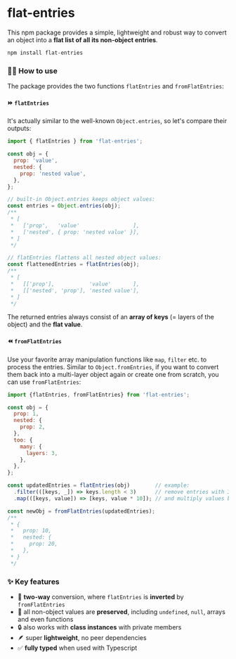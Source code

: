 # flat-entries

This npm package provides a simple, lightweight and robust way to convert an object into a **flat list of all its
non-object entries**.

```bash
npm install flat-entries
```

### 🧑‍💻 How to use

The package provides the two functions `flatEntries` and `fromFlatEntries`:

#### ⏩ `flatEntries`

It's actually similar to the well-known `Object.entries`, so let's compare their outputs:

```javascript
import { flatEntries } from 'flat-entries';

const obj = {
  prop: 'value',
  nested: {
    prop: 'nested value',
  },
};

// built-in Object.entries keeps object values:
const entries = Object.entries(obj);
/**
 * [
 *   ['prop',   'value'                 ],
 *   ['nested', { prop: 'nested value' }],
 * ]
 */

// flatEntries flattens all nested object values:
const flattenedEntries = flatEntries(obj);
/**
 * [
 *   [['prop'],           'value'       ],
 *   [['nested', 'prop'], 'nested value'],
 * ]
 */
```

The returned entries always consist of an **array of keys** (= layers of the object) and the **flat value**.

#### ⏪ `fromFlatEntries`

Use your favorite array manipulation functions like `map`, `filter` etc. to process the entries. Similar
to `Object.fromEntries`, if you want to convert them back into a multi-layer object again or create one from scratch,
you can use `fromFlatEntries`:

```javascript
import {flatEntries, fromFlatEntries} from 'flat-entries';

const obj = {
  prop: 1,
  nested: {
    prop: 2,
  },
  too: {
    many: {
      layers: 3,
    },
  },
};

const updatedEntries = flatEntries(obj)        // example:
  .filter(([keys, _]) => keys.length < 3)      // remove entries with 3 or more layers
  .map(([keys, value]) => [keys, value * 10]); // and multiply values by 10

const newObj = fromFlatEntries(updatedEntries);
/**
 * {
 *   prop: 10,
 *   nested: {
 *     prop: 20,
 *   },
 * }
 */
```

### ✨ Key features

- 🔄 **two-way** conversion, where `flatEntries` is **inverted** by `fromFlatEntries`
- 💾 all non-object values are **preserved**, including `undefined`, `null`, arrays and even functions
- 🔒 also works with **class instances** with private members
- 🪶 super **lightweight**, no peer dependencies
- ✅ **fully typed** when used with Typescript
